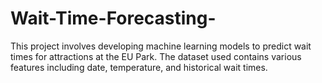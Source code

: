 # Wait-Time-Forecasting-
This project involves developing machine learning models to predict wait times for attractions at the EU Park. The dataset used contains various features including date, temperature, and historical wait times.
